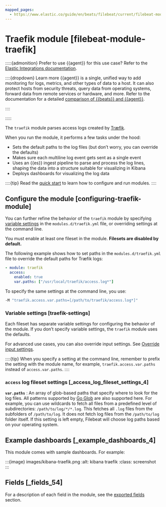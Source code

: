 ```yaml
---
mapped_pages:
  - https://www.elastic.co/guide/en/beats/filebeat/current/filebeat-module-traefik.html
---
```


# Traefik module [filebeat-module-traefik]

:::::{admonition} Prefer to use {{agent}} for this use case?
Refer to the [Elastic Integrations documentation](integration-docs://docs/reference/traefik.md).

::::{dropdown} Learn more
{{agent}} is a single, unified way to add monitoring for logs, metrics, and other types of data to a host. It can also protect hosts from security threats, query data from operating systems, forward data from remote services or hardware, and more. Refer to the documentation for a detailed [comparison of {{beats}} and {{agent}}](docs-content://reference/ingestion-tools/fleet/index.md).

::::


:::::


The `traefik` module parses access logs created by [Træfik](https://traefik.io/).

When you run the module, it performs a few tasks under the hood:

* Sets the default paths to the log files (but don’t worry, you can override the defaults)
* Makes sure each multiline log event gets sent as a single event
* Uses an {{es}} ingest pipeline to parse and process the log lines, shaping the data into a structure suitable for visualizing in Kibana
* Deploys dashboards for visualizing the log data

::::{tip}
Read the [quick start](/reference/filebeat/filebeat-installation-configuration.md) to learn how to configure and run modules.
::::



## Configure the module [configuring-traefik-module]

You can further refine the behavior of the `traefik` module by specifying [variable settings](#traefik-settings) in the `modules.d/traefik.yml` file, or overriding settings at the command line.

You must enable at least one fileset in the module. **Filesets are disabled by default.**

The following example shows how to set paths in the `modules.d/traefik.yml` file to override the default paths for Træfik logs:

```yaml
- module: traefik
  access:
    enabled: true
    var.paths: ["/usr/local/traefik/access.log*"]
```

To specify the same settings at the command line, you use:

```sh
-M "traefik.access.var.paths=[/path/to/traefik/access.log*]"
```


### Variable settings [traefik-settings]

Each fileset has separate variable settings for configuring the behavior of the module. If you don’t specify variable settings, the `traefik` module uses the defaults.

For advanced use cases, you can also override input settings. See [Override input settings](/reference/filebeat/advanced-settings.md).

::::{tip}
When you specify a setting at the command line, remember to prefix the setting with the module name, for example, `traefik.access.var.paths` instead of `access.var.paths`.
::::



### `access` log fileset settings [_access_log_fileset_settings_4]

**`var.paths`**
:   An array of glob-based paths that specify where to look for the log files. All patterns supported by [Go Glob](https://golang.org/pkg/path/filepath/#Glob) are also supported here. For example, you can use wildcards to fetch all files from a predefined level of subdirectories: `/path/to/log/*/*.log`. This fetches all `.log` files from the subfolders of `/path/to/log`. It does not fetch log files from the `/path/to/log` folder itself. If this setting is left empty, Filebeat will choose log paths based on your operating system.


## Example dashboards [_example_dashboards_4]

This module comes with sample dashboards. For example:

:::{image} images/kibana-traefik.png
:alt: kibana traefik
:class: screenshot
:::


## Fields [_fields_54]

For a description of each field in the module, see the [exported fields](/reference/filebeat/exported-fields-traefik.md) section.
